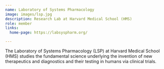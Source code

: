 ```yaml
---
name: Laboratory of Systems Pharmacology
image: images/lsp.jpg
description: Research Lab at Harvard Medical School (HMS)
role: member
links:
  home-page: https://labsyspharm.org/

---
```


The Laboratory of Systems Pharmacology (LSP) at Harvard Medical School (HMS) studies the fundamental science underlying the invention of new therapeutics and diagnostics and their testing in humans via clinical trials.
